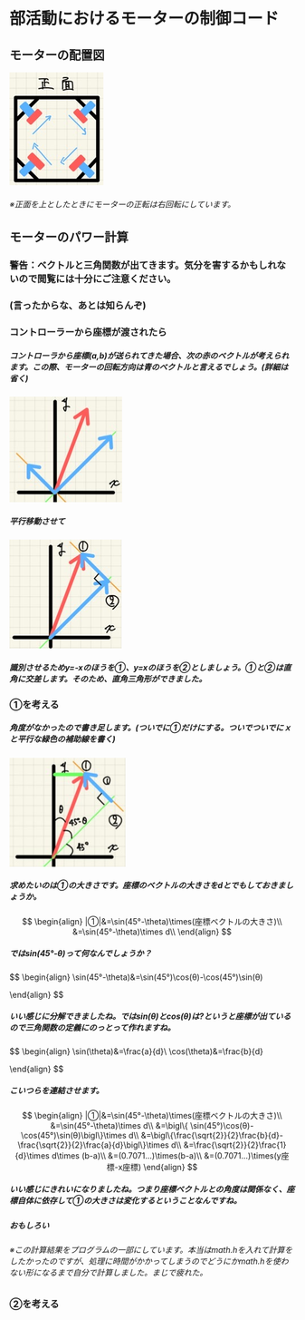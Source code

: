 # 部活動におけるモーターの制御コード

## モーターの配置図

![](\image\S__3383320.jpg)

###### ※正面を上としたときにモーターの正転は右回転にしています。



## モーターのパワー計算

### 警告：ベクトルと三角関数が出てきます。気分を害するかもしれないので閲覧には十分にご注意ください。

### (言ったからな、あとは知らんぞ)



### コントローラーから座標が渡されたら

##### コントローラから座標(a,b)が送られてきた場合、次の赤のベクトルが考えられます。この際、モーターの回転方向は青のベクトルと言えるでしょう。(詳細は省く)

![](\image\S__3383321.jpg)

##### 平行移動させて

![](\image\S__3383322.jpg)

##### 識別させるためy=-xのほうを①、y=xのほうを②としましょう。①と②は直角に交差します。そのため、直角三角形ができました。

### ①を考える

##### 角度がなかったので書き足します。(ついでに①だけにする。ついでついでにｘと平行な緑色の補助線を書く)

![](\image\S__3383323.jpg)

##### 求めたいのは①の大きさです。座標のベクトルの大きさをdとでもしておきましょうか。

$$
\begin{align}
|①|&=\sin(45°-\theta)\times(座標ベクトルの大きさ)\\
&=\sin(45°-\theta)\times d\\
\end{align}
$$

##### ではsin(45°-θ)って何なんでしょうか？

$$
\begin{align}
\sin(45°-\theta)&=\sin(45°)\cos(θ)-\cos(45°)\sin(θ)

\end{align}
$$

##### いい感じに分解できましたね。ではsin(θ)とcos(θ)は?というと座標が出ているので三角関数の定義にのっとって作れますね。

$$
\begin{align}
\sin(\theta)&=\frac{a}{d}\\
\cos(\theta)&=\frac{b}{d}

\end{align}
$$



##### こいつらを連結させます。

$$
\begin{align}
|①|&=\sin(45°-\theta)\times(座標ベクトルの大きさ)\\
&=\sin(45°-\theta)\times d\\
&=\bigl\{ \sin(45°)\cos(θ)-\cos(45°)\sin(θ)\bigl\}\times d\\
&=\bigl\{\frac{\sqrt{2}}{2}\frac{b}{d}-\frac{\sqrt{2}}{2}\frac{a}{d}\bigl\}\times d\\
&=\frac{\sqrt{2}}{2}\frac{1}{d}\times d\times (b-a)\\
&=(0.7071...)\times(b-a)\\
&=(0.7071...)\times(y座標-x座標)
\end{align}
$$

##### いい感じにきれいになりましたね。つまり座標ベクトルとの角度は関係なく、座標自体に依存して①の大きさは変化するということなんですね。



##### おもしろい



###### ※この計算結果をプログラムの一部にしています。本当はmath.hを入れて計算をしたかったのですが、処理に時間がかかってしまうのでどうにかmath.hを使わない形になるまで自分で計算しました。まじで疲れた。



### ②を考える

